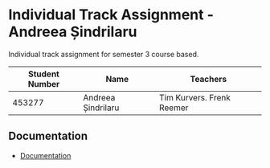 # Individual Track Assignment - Andreea Șindrilaru

Individual track assignment for semester 3 course based.


| Student Number | Name | Teachers|
| ------ | ------ | ------ |
| 453277 | Andreea Șindrilaru | Tim Kurvers. Frenk Reemer |

## Documentation
- [Documentation](https://git.fhict.nl/I453277/individual-track-assignment-andreea-indrilaru/-/tree/main/Documentation)

